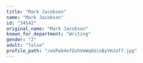 ```yaml
---
title: "Mark Jacobson"
name: "Mark Jacobson"
id: "34542"
original_name: "Mark Jacobson"
known_for_department: "Writing"
gender: "2"
adult: "false"
profile_path: "/wUPwb4efQuhVmWq6UioByVHJoff.jpg"
---
```

